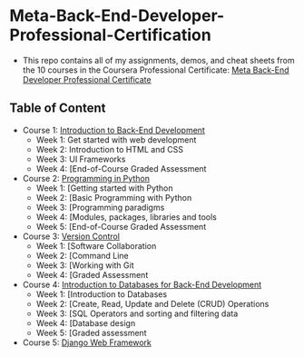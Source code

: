 # Meta-Back-End-Developer-Professional-Certification

- This repo contains all of my assignments, demos, and cheat sheets from the 10 courses in the Coursera Professional Certificate: [Meta Back-End Developer Professional Certificate](https://www.coursera.org/professional-certificates/meta-back-end-developer)

## Table of Content

- Course 1: [Introduction to Back-End Development](https://www.coursera.org/learn/introduction-to-back-end-development?specialization=meta-back-end-developer)
  * Week 1: Get started with web development
  * Week 2: Introduction to HTML and CSS
  * Week 3: UI Frameworks
  * Week 4: [End-of-Course Graded Assessment
- Course 2: [Programming in Python](https://www.coursera.org/learn/programming-in-python?specialization=meta-back-end-developer)
  * Week 1: [Getting started with Python
  * Week 2: [Basic Programming with Python
  * Week 3: [Programming paradigms
  * Week 4: [Modules, packages, libraries and tools
  * Week 5: [End-of-Course Graded Assessment
- Course 3: [Version Control](https://www.coursera.org/learn/introduction-to-version-control?specialization=meta-front-end-developer)
  * Week 1: [Software Collaboration
  * Week 2: [Command Line
  * Week 3: [Working with Git
  * Week 4: [Graded Assessment
- Course 4: [Introduction to Databases for Back-End Development](https://www.coursera.org/learn/intro-to-databases-back-end-development?specialization=meta-back-end-developer)
  * Week 1: [Introduction to Databases
  * Week 2: [Create, Read, Update and Delete (CRUD) Operations
  * Week 3: [SQL Operators and sorting and filtering data
  * Week 4: [Database design
  * Week 5: [Graded assessment
- Course 5: [Django Web Framework](https://www.coursera.org/learn/django-web-framework?specialization=meta-back-end-developer)
